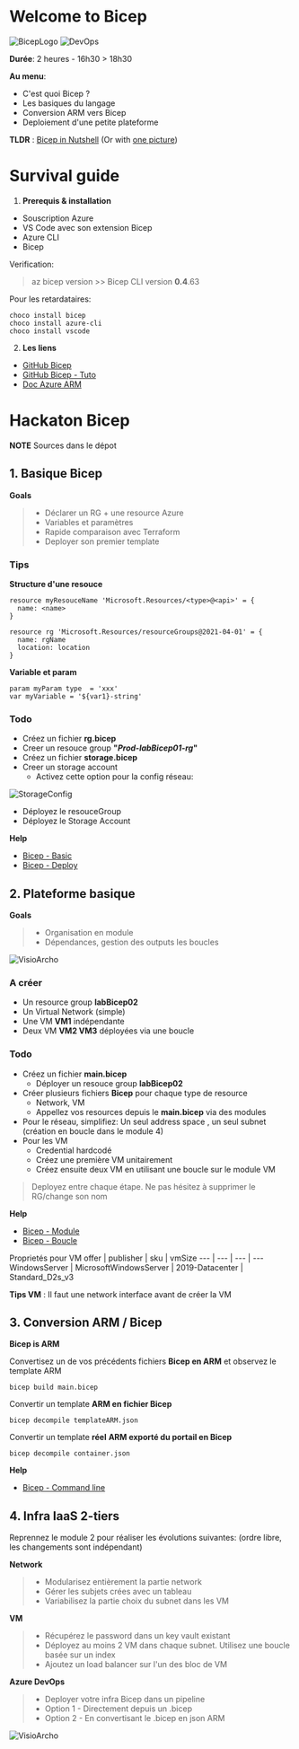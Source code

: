 # **Welcome to Bicep**

![BicepLogo](Tools/BicepLogo.png)  ![DevOps](Tools/DevOpsLogo.png)

**Durée**: 2 heures - 16h30 > 18h30

**Au menu**:
- C'est quoi Bicep ? 
- Les basiques du langage 
- Conversion ARM vers Bicep
- Deploiement d'une petite plateforme

**TLDR** : [Bicep in Nutshell](takeaway.md)
(Or with [one picture](Tools/True-ARM.jpg))

# **Survival guide**

1. **Prerequis & installation**

* Souscription Azure 
* VS Code avec son extension Bicep
* Azure CLI
* Bicep 

Verification:
> az bicep version  >> Bicep CLI version **0.4**.63

Pour les retardataires: 
```code
choco install bicep
choco install azure-cli
choco install vscode
```

2. **Les liens**

- [GitHub Bicep](https://github.com/Azure/bicep) 
- [GitHub Bicep - Tuto](https://github.com/Azure/bicep/blob/main/docs/tutorial/01-simple-template.md) 
- [Doc Azure ARM](https://docs.microsoft.com/en-us/azure/templates/) 

# **Hackaton Bicep**

**NOTE** Sources dans le dépot

## **1. Basique Bicep**

**Goals**
>- Déclarer un RG + une resource Azure
>- Variables et paramètres
>- Rapide comparaison avec Terraform 
>- Deployer son premier template

### **Tips**
**Structure d'une resouce**
```Bicep 
resource myResouceName 'Microsoft.Resources/<type>@<api>' = {
  name: <name>
}
```
```Bicep 
resource rg 'Microsoft.Resources/resourceGroups@2021-04-01' = {
  name: rgName
  location: location
}
```
**Variable et param**
```Bicep 
param myParam type  = 'xxx'
var myVariable = '${var1}-string'
```

### **Todo**
- Créez un fichier **rg.bicep**
- Creer un resouce group **"_Prod-labBicep01-rg_"**
- Créez un fichier **storage.bicep**
- Creer un storage account
    - Activez cette option pour la config réseau:

![StorageConfig](Tools/routing.png)
- Déployez le resouceGroup
- Déployez le Storage Account

**Help** 
- [Bicep - Basic](https://github.com/Azure/bicep/blob/main/docs/tutorial/01-simple-template.md)
- [Bicep - Deploy](https://github.com/Azure/bicep/blob/main/docs/tutorial/02-deploying-a-bicep-file.md)


## **2. Plateforme basique**
**Goals**
>- Organisation en module
>- Dépendances, gestion des outputs les boucles

![VisioArcho](Tools/module2.png)

### **A créer**
- Un resource group __labBicep**02**__
- Un Virtual Network (simple)
- Une VM **VM1** indépendante
- Deux VM **VM2 VM3** déployées via une boucle

### **Todo**
- Créez un fichier **main.bicep**
    - Déployer un resouce group __labBicep**02**__
- Créer plusieurs fichiers **Bicep** pour chaque type de resource
    - Network, VM
    - Appellez vos resources depuis le **main.bicep** via des modules
- Pour le réseau, simplifiez: Un seul address space , un seul subnet (création en boucle dans le module 4)
- Pour les VM
    - Credential hardcodé
    - Créez une première VM unitairement
    - Créez ensuite deux VM en utilisant une boucle sur le module VM

> Deployez entre chaque étape. Ne pas hésitez à supprimer le RG/change son nom

**Help** 
- [Bicep - Module](https://github.com/Azure/bicep/blob/main/docs/tutorial/06-creating-modules.md)
- [Bicep - Boucle](https://github.com/Azure/bicep/blob/main/docs/tutorial/05-loops-conditions-existing.md)


Proprietés pour VM 
offer | publisher | sku | vmSize
--- | --- | --- | --- 
WindowsServer | MicrosoftWindowsServer | 2019-Datacenter | Standard_D2s_v3

**Tips VM** : Il faut une network interface avant de créer la VM 

## **3. Conversion ARM / Bicep**

**Bicep is ARM**

Convertisez un de vos précédents fichiers **Bicep en ARM** et observez le template ARM
```Bicep
bicep build main.bicep
```
Convertir un template **ARM en fichier Bicep**
```Bicep
bicep decompile templateARM.json
```

Convertir un template __réel__ **ARM exporté du portail en Bicep**
```Bicep
bicep decompile container.json
```

**Help** 
- [Bicep - Command line](https://github.com/Azure/bicep/blob/main/docs/tutorial/07-convert-arm-template.md)


## 4. Infra IaaS 2-tiers

Reprennez le module 2 pour réaliser les évolutions suivantes: 
(ordre libre, les changements sont indépendant)

**Network**
> - Modularisez entièrement la partie network
> - Gérer les subjets crées avec un tableau
> - Variabilisez la partie choix du subnet dans les VM

**VM**
> - Récupérez le password dans un key vault existant
> - Déployez au moins 2 VM dans chaque subnet. Utilisez une boucle basée sur un index
> - Ajoutez un load balancer sur l'un des bloc de VM

**Azure DevOps**
> - Deployer votre infra Bicep dans un pipeline
> - Option 1 - Directement depuis un .bicep
> - Option 2 - En convertisant le .bicep en json ARM

![VisioArcho](Tools/module4.png)
